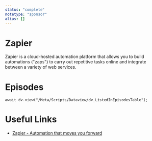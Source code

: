 ```yaml
---
status: "complete"
notetype: "sponsor"
alias: []
---
```

# Zapier
Zapier is a cloud-hosted automation platform that allows you to build automations ("zaps") to carry out repetitive tasks online and integrate between a variety of web services.

# Episodes
```dataviewjs
await dv.view("/Meta/Scripts/Dataview/dv_ListedInEpisodesTable");
```
# Useful Links
- [Zapier - Automation that moves you forward](http://zapier.com/automators)